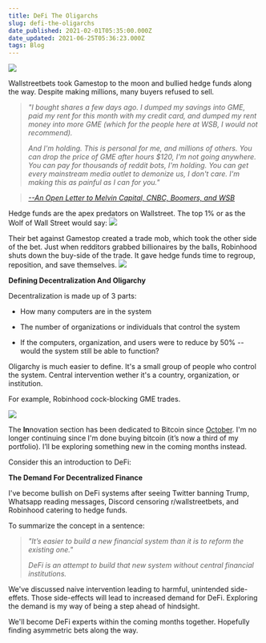 ```yaml
---
title: DeFi The Oligarchs
slug: defi-the-oligarchs
date_published: 2021-02-01T05:35:00.000Z
date_updated: 2021-06-25T05:36:23.000Z
tags: Blog
---
```


![](https://mcusercontent.com/13d6f824588a2db77eb01adbf/images/f1bc2328-5b31-4afc-9f8d-6582bb1916e4.gif)

Wallstreetbets took Gamestop to the moon and bullied hedge funds along the way. Despite making millions, many buyers refused to sell.

> *"I bought shares a few days ago. I dumped my savings into GME, paid my rent for this month with my credit card, and dumped my rent money into more GME (which for the people here at WSB, I would not recommend).*
> 
> *And I'm holding. This is personal for me, and millions of others. You can drop the price of GME after hours $120, I'm not going anywhere. You can pay for thousands of reddit bots, I'm holding. You can get every mainstream media outlet to demonize us, I don't care. I'm making this as painful as I can for you."*

> [*--An Open Letter to Melvin Capital, CNBC, Boomers, and WSB*](https://www.reddit.com/r/wallstreetbets/comments/l6omry/an_open_letter_to_melvin_capital_cnbc_boomers_and/)

Hedge funds are the apex predators on Wallstreet. The top 1% or as the Wolf of Wall Street would say:
![](https://mcusercontent.com/13d6f824588a2db77eb01adbf/images/d8b2837c-6cb9-4628-96d1-1ab09ca9c023.gif)

Their bet against Gamestop created a trade mob, which took the other side of the bet. Just when redditors grabbed billionaires by the balls, Robinhood shuts down the buy-side of the trade. It gave hedge funds time to regroup, reposition, and save themselves.
![](https://mcusercontent.com/13d6f824588a2db77eb01adbf/images/293307dd-a445-4379-946b-b7af92fe0c3e.png)

**Defining Decentralization And Oligarchy**

Decentralization is made up of 3 parts:

- How many computers are in the system

- The number of organizations or individuals that control the system

- If the computers, organization, and users were to reduce by 50% -- would the system still be able to function?

Oligarchy is much easier to define. It's a small group of people who control the system. Central intervention wether it's a country, organization, or institution.

For example, Robinhood cock-blocking GME trades. 

![](https://mcusercontent.com/13d6f824588a2db77eb01adbf/images/05e0930f-4802-45ba-be56-753e8d9e411d.gif)

The **In**novation section has been dedicated to Bitcoin since [October](https://mailchi.mp/rushil2cents.com/your-5-ins-bitcoin-rockefellers-fav-poem-low-interest-rates-low-returns-higher-risk?e=[UNIQID]). I'm no longer continuing since I'm done buying bitcoin (it’s now a third of my portfolio). I’ll be exploring something new in the coming months instead.

Consider this an introduction to DeFi: 

**The Demand For Decentralized Finance**

I've become bullish on DeFi systems after seeing Twitter banning Trump, Whatsapp reading messages, Discord censoring r/wallstreetbets, and Robinhood catering to hedge funds.

To summarize the concept in a sentence:

> *"It’s easier to build a new financial system than it is to reform the existing one."*
> 
> *DeFi is an attempt to build that new system without central financial institutions.*

We've discussed naive intervention leading to harmful, unintended side-effets. Those side-effects will lead to increased demand for DeFi. Exploring the demand is my way of being a step ahead of hindsight. 

We'll become DeFi experts within the coming months together. Hopefully finding asymmetric bets along the way.
